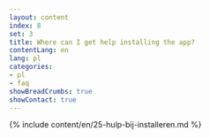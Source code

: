 ```yaml
---
layout: content
index: 8
set: 3
title: Where can I get help installing the app?
contentLang: en
lang: pl
categories:
- pl
- faq
showBreadCrumbs: true
showContact: true
---
```

{% include content/en/25-hulp-bij-installeren.md %}
